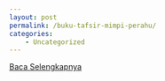 ```yaml
---
layout: post
permalink: /buku-tafsir-mimpi-perahu/
categories:
    - Uncategorized
---
```


[Baca Selengkapnya](/10)